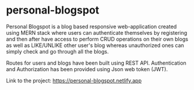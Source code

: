 # personal-blogspot
Personal Blogspot is a blog based responsive web-application created using MERN stack where users can authenticate themselves by registering and then after have access to perform CRUD operations on their own blogs as well as LIKE/UNLIKE other user's blog whereas unauthorized ones can simply check and go through all the blogs.

Routes for users and blogs have been built using REST API. Authentication and Authorization has been provided using Json web token (JWT).

Link to the project: https://personal-blogspot.netlify.app

